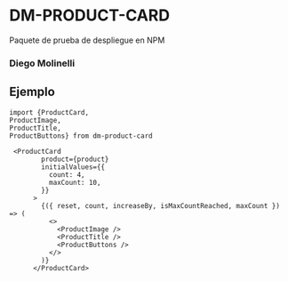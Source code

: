 # DM-PRODUCT-CARD

Paquete de prueba de despliegue en NPM

### Diego Molinelli

## Ejemplo

```
import {ProductCard,
ProductImage,
ProductTitle,
ProductButtons} from dm-product-card
```

```
 <ProductCard
        product={product}
        initialValues={{
          count: 4,
          maxCount: 10,
        }}
      >
        {({ reset, count, increaseBy, isMaxCountReached, maxCount }) => (
          <>
            <ProductImage />
            <ProductTitle />
            <ProductButtons />
          </>
        )}
      </ProductCard>
```

